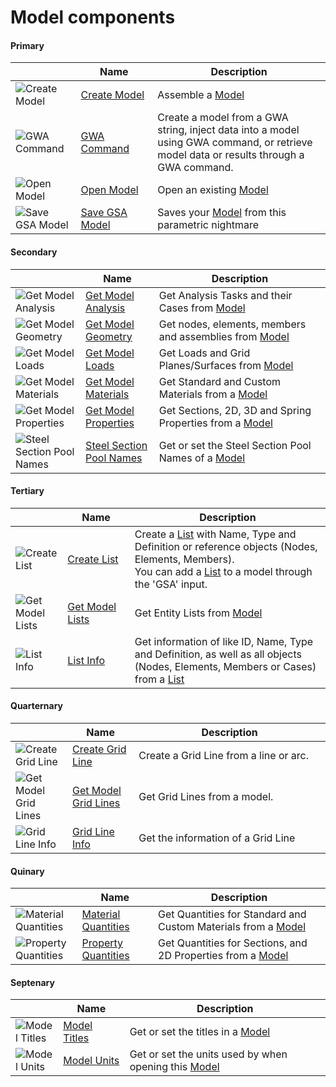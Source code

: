 # Model components 
<!--- This file has been auto-generated, do not change it manually! Edit the generator here: https://github.com/arup-group/GSA-Grasshopper/tree/main/DocsGeneration --->

#### Primary

|<img width="20"/>   |<img width="200"/> Name |<img width="1000"/> Description |
| ----------- | ----------- | ----------- |
|![Create Model](./images/CreateModel.png) |[Create Model](gsagh-create-model-component.md) |Assemble a [Model](gsagh-model-parameter.md)  |
|![GWA Command](./images/GwaCommand.png) |[GWA Command](gsagh-gwa-command-component.md) |Create a model from a GWA string, inject data into a model using GWA command, or retrieve model data or results through a GWA command. |
|![Open Model](./images/OpenModel.png) |[Open Model](gsagh-open-model-component.md) |Open an existing [Model](gsagh-model-parameter.md)  |
|![Save GSA Model](./images/SaveGsaModel.png) |[Save GSA Model](gsagh-save-gsa-model-component.md) |Saves your [Model](gsagh-model-parameter.md) from this parametric nightmare  |

#### Secondary

|<img width="20"/>   |<img width="200"/> Name |<img width="1000"/> Description |
| ----------- | ----------- | ----------- |
|![Get Model Analysis](./images/GetModelAnalysis.png) |[Get Model Analysis](gsagh-get-model-analysis-component.md) |Get Analysis Tasks and their Cases from [Model](gsagh-model-parameter.md)  |
|![Get Model Geometry](./images/GetModelGeometry.png) |[Get Model Geometry](gsagh-get-model-geometry-component.md) |Get nodes, elements, members and assemblies from [Model](gsagh-model-parameter.md)  |
|![Get Model Loads](./images/GetModelLoads.png) |[Get Model Loads](gsagh-get-model-loads-component.md) |Get Loads and Grid Planes/Surfaces from [Model](gsagh-model-parameter.md)  |
|![Get Model Materials](./images/GetModelMaterials.png) |[Get Model Materials](gsagh-get-model-materials-component.md) |Get Standard and Custom Materials from a [Model](gsagh-model-parameter.md)  |
|![Get Model Properties](./images/GetModelProperties.png) |[Get Model Properties](gsagh-get-model-properties-component.md) |Get Sections, 2D, 3D and Spring Properties from a [Model](gsagh-model-parameter.md)  |
|![Steel Section Pool Names](./images/SteelSectionPoolNames.png) |[Steel Section Pool Names](gsagh-steel-section-pool-names-component.md) |Get or set the Steel Section Pool Names of a [Model](gsagh-model-parameter.md)  |

#### Tertiary

|<img width="20"/>   |<img width="200"/> Name |<img width="1000"/> Description |
| ----------- | ----------- | ----------- |
|![Create List](./images/CreateList.png) |[Create List](gsagh-create-list-component.md) |Create a [List](gsagh-list-parameter.md) with Name, Type and Definition or reference objects (Nodes, Elements, Members).<br />You can add a  [List](gsagh-list-parameter.md) to a model through the 'GSA' input.  |
|![Get Model Lists](./images/GetModelLists.png) |[Get Model Lists](gsagh-get-model-lists-component.md) |Get Entity Lists from [Model](gsagh-model-parameter.md)  |
|![List Info](./images/ListInfo.png) |[List Info](gsagh-list-info-component.md) |Get information of like ID, Name, Type and Definition, as well as all objects (Nodes, Elements, Members or Cases) from a [List](gsagh-list-parameter.md)  |

#### Quarternary

|<img width="20"/>   |<img width="200"/> Name |<img width="1000"/> Description |
| ----------- | ----------- | ----------- |
|![Create Grid Line](./images/CreateGridLine.png) |[Create Grid Line](gsagh-create-grid-line-component.md) |Create a Grid Line from a line or arc. |
|![Get Model Grid Lines](./images/GetModelGridLines.png) |[Get Model Grid Lines](gsagh-get-model-grid-lines-component.md) |Get Grid Lines from a model. |
|![Grid Line Info](./images/GridLineInfo.png) |[Grid Line Info](gsagh-grid-line-info-component.md) |Get the information of a Grid Line |

#### Quinary

|<img width="20"/>   |<img width="200"/> Name |<img width="1000"/> Description |
| ----------- | ----------- | ----------- |
|![Material Quantities](./images/MaterialQuantities.png) |[Material Quantities](gsagh-material-quantities-component.md) |Get Quantities for Standard and Custom Materials from a [Model](gsagh-model-parameter.md)  |
|![Property Quantities](./images/PropertyQuantities.png) |[Property Quantities](gsagh-property-quantities-component.md) |Get Quantities for Sections, and 2D Properties from a [Model](gsagh-model-parameter.md)  |

#### Septenary

|<img width="20"/>   |<img width="200"/> Name |<img width="1000"/> Description |
| ----------- | ----------- | ----------- |
|![Model Titles](./images/ModelTitles.png) |[Model Titles](gsagh-model-titles-component.md) |Get or set the titles in a [Model](gsagh-model-parameter.md)  |
|![Model Units](./images/ModelUnits.png) |[Model Units](gsagh-model-units-component.md) |Get or set the units used by when opening this [Model](gsagh-model-parameter.md)  |



